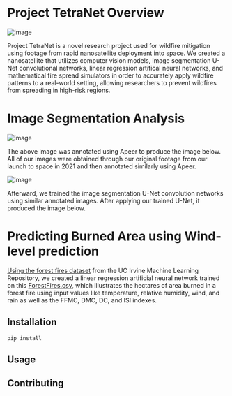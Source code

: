 # Project TetraNet Overview

![image](https://user-images.githubusercontent.com/65915193/112793462-f5b15d80-902a-11eb-874b-decbbb800f6d.png)

Project TetraNet is a novel research project used for wildfire mitigation using footage from rapid nanosatellite deployment into space. We created a nanosatellite that utilizes computer vision models, image segmentation U-Net convolutional networks, linear regression artifical neural networks, and mathematical fire spread simulators in order to accurately apply wildfire patterns to a real-world setting, allowing researchers to prevent wildfires from spreading in high-risk regions.

# Image Segmentation Analysis

![image](https://user-images.githubusercontent.com/65915193/113232996-d9e4cc00-9263-11eb-9a9b-24c5d19d305e.png)

The above image was annotated using Apeer to produce the image below. All of our images were obtained through our original footage from our launch to space in 2021 and then annotated similarly using Apeer. 

![image](https://user-images.githubusercontent.com/65915193/113232418-b40af780-9262-11eb-926d-491324db32b6.png)

Afterward, we trained the image segmentation U-Net convolution networks using similar annotated images. After applying our trained U-Net, it produced the image below.

# Predicting Burned Area using Wind-level prediction

[Using the forest fires dataset](http://archive.ics.uci.edu/ml/datasets/Forest+Fires) from the UC Irvine Machine Learning Repository, we created a linear regression artificial neural network trained on this [ForestFires.csv](http://archive.ics.uci.edu/ml/machine-learning-databases/forest-fires/forestfires.csv), which illustrates the hectares of area burned in a forest fire using input values like temperature, relative humidity, wind, and rain as well as the FFMC, DMC, DC, and ISI indexes.


## Installation

```
pip install 
```

## Usage

## Contributing

